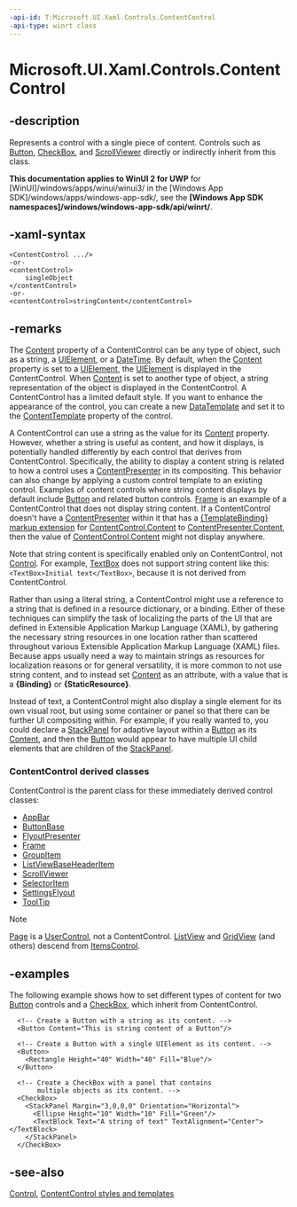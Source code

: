 ```yaml
---
-api-id: T:Microsoft.UI.Xaml.Controls.ContentControl
-api-type: winrt class
---
```


<!-- Class syntax.
public class ContentControl : Windows.UI.Xaml.Controls.Control, Windows.UI.Xaml.Controls.IContentControl, Windows.UI.Xaml.Controls.IContentControl2, Windows.UI.Xaml.Controls.IContentControlOverrides
-->

# Microsoft.UI.Xaml.Controls.ContentControl

## -description

Represents a control with a single piece of content. Controls such as [Button](button.md), [CheckBox](checkbox.md), and [ScrollViewer](scrollviewer.md) directly or indirectly inherit from this class.

**This documentation applies to WinUI 2 for UWP** for [WinUI]/windows/apps/winui/winui3/ in the [Windows App SDK]/windows/apps/windows-app-sdk/, see the **[Windows App SDK namespaces]/windows/windows-app-sdk/api/winrt/**.

## -xaml-syntax

```xaml
<ContentControl .../>
-or-
<contentControl>
    singleObject
</contentControl>
-or-
<contentControl>stringContent</contentControl>
```

## -remarks

The [Content](contentcontrol_content.md) property of a ContentControl can be any type of object, such as a string, a [UIElement](../microsoft.ui.xaml/uielement.md), or a [DateTime](/windows/desktop/api/windows.foundation/ns-windows-foundation-datetime). By default, when the [Content](contentcontrol_content.md) property is set to a [UIElement](../microsoft.ui.xaml/uielement.md), the [UIElement](../microsoft.ui.xaml/uielement.md) is displayed in the ContentControl. When [Content](contentcontrol_content.md) is set to another type of object, a string representation of the object is displayed in the ContentControl. A ContentControl has a limited default style. If you want to enhance the appearance of the control, you can create a new [DataTemplate](../microsoft.ui.xaml/datatemplate.md) and set it to the [ContentTemplate](contentcontrol_contenttemplate.md) property of the control.

A ContentControl can use a string as the value for its [Content](contentcontrol_content.md) property. However, whether a string is useful as content, and how it displays, is potentially handled differently by each control that derives from ContentControl. Specifically, the ability to display a content string is related to how a control uses a [ContentPresenter](contentpresenter.md) in its compositing. This behavior can also change by applying a custom control template to an existing control. Examples of content controls where string content displays by default include [Button](button.md) and related button controls. [Frame](frame.md) is an example of a ContentControl that does not display string content. If a ContentControl doesn't have a [ContentPresenter](contentpresenter.md) within it that has a [{TemplateBinding} markup extension](/windows/uwp/xaml-platform/templatebinding-markup-extension) for [ContentControl.Content](contentcontrol_content.md) to [ContentPresenter.Content](contentpresenter_content.md), then the value of [ContentControl.Content](contentcontrol_content.md) might not display anywhere.

Note that string content is specifically enabled only on ContentControl, not [Control](control.md). For example, [TextBox](textbox.md) does not support string content like this: `<TextBox>Initial text</TextBox>`, because it is not derived from ContentControl.

Rather than using a literal string, a ContentControl might use a reference to a string that is defined in a resource dictionary, or a binding. Either of these techniques can simplify the task of localizing the parts of the UI that are defined in Extensible Application Markup Language (XAML), by gathering the necessary string resources in one location rather than scattered throughout various Extensible Application Markup Language (XAML) files. Because apps usually need a way to maintain strings as resources for localization reasons or for general versatility, it is more common to not use string content, and to instead set [Content](contentcontrol_content.md) as an attribute, with a value that is a **{Binding}** or **{StaticResource}**.

Instead of text, a ContentControl might also display a single element for its own visual root, but using some container or panel so that there can be further UI compositing within. For example, if you really wanted to, you could declare a [StackPanel](stackpanel.md) for adaptive layout within a [Button](button.md) as its [Content](contentcontrol_content.md), and then the [Button](button.md) would appear to have multiple UI child elements that are children of the [StackPanel](stackpanel.md).

### **ContentControl** derived classes

ContentControl is the parent class for these immediately derived control classes:

+ [AppBar](appbar.md)
+ [ButtonBase](../microsoft.ui.xaml.controls.primitives/buttonbase.md)
+ [FlyoutPresenter](flyoutpresenter.md)
+ [Frame](frame.md)
+ [GroupItem](groupitem.md)
+ [ListViewBaseHeaderItem](listviewbaseheaderitem.md)
+ [ScrollViewer](scrollviewer.md)
+ [SelectorItem](../microsoft.ui.xaml.controls.primitives/selectoritem.md)
+ [SettingsFlyout](settingsflyout.md)
+ [ToolTip](tooltip.md)

> [!NOTE]
> [Page](page.md) is a [UserControl](usercontrol.md), not a ContentControl. [ListView](listview.md) and [GridView](gridview.md) (and others) descend from [ItemsControl](itemscontrol.md).

## -examples

The following example shows how to set different types of content for two [Button](button.md) controls and a [CheckBox](checkbox.md), which inherit from ContentControl.

```xaml
  <!-- Create a Button with a string as its content. -->
  <Button Content="This is string content of a Button"/>

  <!-- Create a Button with a single UIElement as its content. -->
  <Button>
    <Rectangle Height="40" Width="40" Fill="Blue"/>
  </Button>

  <!-- Create a CheckBox with a panel that contains 
       multiple objects as its content. -->
  <CheckBox>
    <StackPanel Margin="3,0,0,0" Orientation="Horizontal">
      <Ellipse Height="10" Width="10" Fill="Green"/>
      <TextBlock Text="A string of text" TextAlignment="Center"></TextBlock>
    </StackPanel>
  </CheckBox>
```

## -see-also

[Control](control.md), [ContentControl styles and templates](/windows/apps/design/style/xaml-styles)

